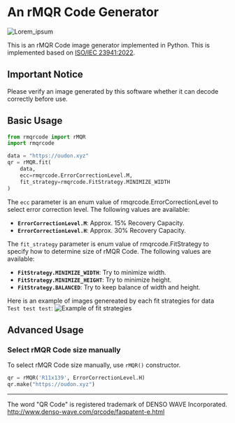 # An rMQR Code Generator
![Lorem_ipsum](https://user-images.githubusercontent.com/14174940/171996095-4707be09-506e-4ef2-ab90-9942d6efc2ed.png)

This is an rMQR Code image generator implemented in Python. This is implemented based on [ISO/IEC 23941:2022](https://www.iso.org/standard/77404.html).

## Important Notice
Please verify an image generated by this software whether it can decode correctly before use.

## Basic Usage
```py
from rmqrcode import rMQR
import rmqrcode

data = "https://oudon.xyz"
qr = rMQR.fit(
    data,
    ecc=rmqrcode.ErrorCorrectionLevel.M,
    fit_strategy=rmqrcode.FitStrategy.MINIMIZE_WIDTH
)
```

The `ecc` parameter is an enum value of rmqrcode.ErrorCorrectionLevel to select error correction level. The following values are available:
- **`ErrorCorrectionLevel.M`**: Approx. 15% Recovery Capacity.
- **`ErrorCorrectionLevel.H`**: Approx. 30% Recovery Capacity.

The `fit_strategy` parameter is enum value of rmqrcode.FitStrategy to specify how to determine size of rMQR Code. The following values are available:
- **`FitStrategy.MINIMIZE_WIDTH`**: Try to minimize width.
- **`FitStrategy.MINIMIZE_HEIGHT`**: Try to minimize height.
- **`FitStrategy.BALANCED`**: Try to keep balance of width and height.

Here is an example of images genereated by each fit strategies for data `Test test test`:
![Example of fit strategies](https://user-images.githubusercontent.com/14174940/172822478-4f2b5fb8-49bd-464f-b6b2-c7347f71cbf5.png)

## Advanced Usage
### Select rMQR Code size manually
To select rMQR Code size manually, use `rMQR()` constructor.
```py
qr = rMQR('R11x139', ErrorCorrectionLevel.H)
qr.make("https://oudon.xyz")
```

----
The word "QR Code" is registered trademark of DENSO WAVE Incorporated.<br>
http://www.denso-wave.com/qrcode/faqpatent-e.html

